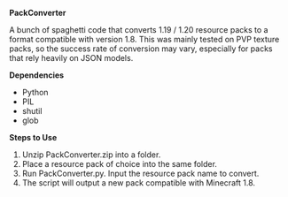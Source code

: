**PackConverter**

A bunch of spaghetti code that converts 1.19 / 1.20 resource packs to a format compatible with version 1.8. This was mainly tested on PVP texture packs, so the success rate of conversion may vary, especially for packs that rely heavily on JSON models.  <br />


**Dependencies**

- Python
- PIL
- shutil
- glob  <br />


**Steps to Use**

1. Unzip PackConverter.zip into a folder.
2. Place a resource pack of choice into the same folder. 
3. Run PackConverter.py. Input the resource pack name to convert.
4. The script will output a new pack compatible with Minecraft 1.8.

